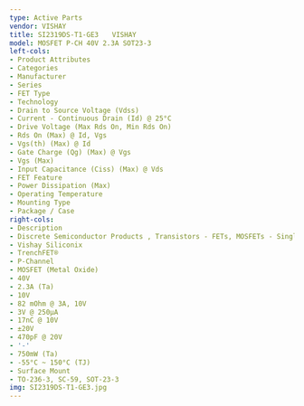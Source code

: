 ```yaml
---
type: Active Parts
vendor: VISHAY
title: SI2319DS-T1-GE3　　VISHAY
model: MOSFET P-CH 40V 2.3A SOT23-3
left-cols:
- Product Attributes
- Categories
- Manufacturer
- Series
- FET Type
- Technology
- Drain to Source Voltage (Vdss)
- Current - Continuous Drain (Id) @ 25°C
- Drive Voltage (Max Rds On, Min Rds On)
- Rds On (Max) @ Id, Vgs
- Vgs(th) (Max) @ Id
- Gate Charge (Qg) (Max) @ Vgs
- Vgs (Max)
- Input Capacitance (Ciss) (Max) @ Vds
- FET Feature
- Power Dissipation (Max)
- Operating Temperature
- Mounting Type
- Package / Case
right-cols:
- Description
- Discrete Semiconductor Products , Transistors - FETs, MOSFETs - Single
- Vishay Siliconix
- TrenchFET®
- P-Channel
- MOSFET (Metal Oxide)
- 40V
- 2.3A (Ta)
- 10V
- 82 mOhm @ 3A, 10V
- 3V @ 250µA
- 17nC @ 10V
- ±20V
- 470pF @ 20V
- '-'
- 750mW (Ta)
- -55°C ~ 150°C (TJ)
- Surface Mount
- TO-236-3, SC-59, SOT-23-3
img: SI2319DS-T1-GE3.jpg
---
```

